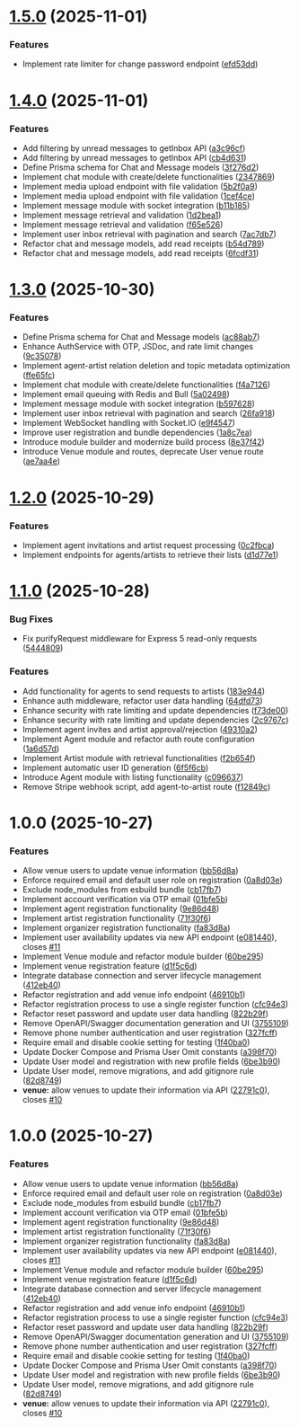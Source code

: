 # [1.5.0](https://github.com/shaishab316/getavails-server/compare/v1.4.0...v1.5.0) (2025-11-01)


### Features

* Implement rate limiter for change password endpoint ([efd53dd](https://github.com/shaishab316/getavails-server/commit/efd53ddd8b3b2acb439fb027b9260605e43ddd1c))

# [1.4.0](https://github.com/shaishab316/getavails-server/compare/v1.3.0...v1.4.0) (2025-11-01)


### Features

* Add filtering by unread messages to getInbox API ([a3c96cf](https://github.com/shaishab316/getavails-server/commit/a3c96cf6f14f0203284ebe5f6fe5262cda8c21d9))
* Add filtering by unread messages to getInbox API ([cb4d631](https://github.com/shaishab316/getavails-server/commit/cb4d631ac9b55b91b5960d8be24e76b9c693cb78))
* Define Prisma schema for Chat and Message models ([3f276d2](https://github.com/shaishab316/getavails-server/commit/3f276d2afb927d10c40892e78ad0a5090fbfc556))
* Implement chat module with create/delete functionalities ([2347869](https://github.com/shaishab316/getavails-server/commit/234786980c4ac09e25c30a06ac40db48dbc468f9))
* Implement media upload endpoint with file validation ([5b2f0a9](https://github.com/shaishab316/getavails-server/commit/5b2f0a97c31022f86fa1bcf8118e01e711b33918))
* Implement media upload endpoint with file validation ([1cef4ce](https://github.com/shaishab316/getavails-server/commit/1cef4ce2e7c0e46f233442f53e10b7367793d79f))
* Implement message module with socket integration ([b11b185](https://github.com/shaishab316/getavails-server/commit/b11b18575cb4b41920914922684d912759948cd8))
* Implement message retrieval and validation ([1d2bea1](https://github.com/shaishab316/getavails-server/commit/1d2bea198af4c9c255b8441c9ba25a99e7cc7ab8))
* Implement message retrieval and validation ([f65e526](https://github.com/shaishab316/getavails-server/commit/f65e5267a585ad1fd943d1ac90ea90d6a07b465f))
* Implement user inbox retrieval with pagination and search ([7ac7db7](https://github.com/shaishab316/getavails-server/commit/7ac7db7fce90f27fa3a6590adc72f2c95bc61d7f))
* Refactor chat and message models, add read receipts ([b54d789](https://github.com/shaishab316/getavails-server/commit/b54d7890d1ba30a4ec0b2e5fffd293c8ab27e5b4))
* Refactor chat and message models, add read receipts ([6fcdf31](https://github.com/shaishab316/getavails-server/commit/6fcdf315ed93b27b56f49793620efa80a2f76a1c))

# [1.3.0](https://github.com/shaishab316/getavails-server/compare/v1.2.0...v1.3.0) (2025-10-30)


### Features

* Define Prisma schema for Chat and Message models ([ac88ab7](https://github.com/shaishab316/getavails-server/commit/ac88ab7c03aeb2209f925020d81075452aaffecc))
* Enhance AuthService with OTP, JSDoc, and rate limit changes ([9c35078](https://github.com/shaishab316/getavails-server/commit/9c35078321145e927cfa13c26beebc9ca5f9b43f))
* Implement agent-artist relation deletion and topic metadata optimization ([ffe65fc](https://github.com/shaishab316/getavails-server/commit/ffe65fc465b880fe72440b18746606dd8b0c1f09))
* Implement chat module with create/delete functionalities ([f4a7126](https://github.com/shaishab316/getavails-server/commit/f4a7126f9c4040ecf12bae2a2aaf9e2259ec031b))
* Implement email queuing with Redis and Bull ([5a02498](https://github.com/shaishab316/getavails-server/commit/5a02498a35211e5aee050c21f9b51df9a00fc00e))
* Implement message module with socket integration ([b597628](https://github.com/shaishab316/getavails-server/commit/b597628d848f790d04319220c98e193db60ec865))
* Implement user inbox retrieval with pagination and search ([26fa918](https://github.com/shaishab316/getavails-server/commit/26fa91891c67cebf9e5295c829363fa6b3cc4d13))
* Implement WebSocket handling with Socket.IO ([e9f4547](https://github.com/shaishab316/getavails-server/commit/e9f45473a705e2b14a180aa32842093070a65242))
* Improve user registration and bundle dependencies ([1a8c7ea](https://github.com/shaishab316/getavails-server/commit/1a8c7eadfdb117bfc5845bb40415ecbd2237d9dc))
* Introduce module builder and modernize build process ([8e37f42](https://github.com/shaishab316/getavails-server/commit/8e37f42cac9aa8fe396255e2c149a18c77ad72e4))
* Introduce Venue module and routes, deprecate User venue route ([ae7aa4e](https://github.com/shaishab316/getavails-server/commit/ae7aa4ecdfb636985f0fd9dd9b63b83638a82a38))

# [1.2.0](https://github.com/shaishab316/getavails-server/compare/v1.1.0...v1.2.0) (2025-10-29)


### Features

* Implement agent invitations and artist request processing ([0c2fbca](https://github.com/shaishab316/getavails-server/commit/0c2fbca0044ba8d74507ca2a2034af5d3530d027))
* Implement endpoints for agents/artists to retrieve their lists ([d1d77e1](https://github.com/shaishab316/getavails-server/commit/d1d77e1a461428b1eb3b30da1b2f33c1a145df58))

# [1.1.0](https://github.com/shaishab316/getavails-server/compare/v1.0.0...v1.1.0) (2025-10-28)


### Bug Fixes

* Fix purifyRequest middleware for Express 5 read-only requests ([5444809](https://github.com/shaishab316/getavails-server/commit/54448098935d673ed38af6833b3f32f0b2717904))


### Features

* Add functionality for agents to send requests to artists ([183e944](https://github.com/shaishab316/getavails-server/commit/183e94404f4c87344735087d47baf21f251136f8))
* Enhance auth middleware, refactor user data handling ([64dfd73](https://github.com/shaishab316/getavails-server/commit/64dfd735107b6d3d4bb889512cf527a2e6da28d7))
* Enhance security with rate limiting and update dependencies ([f73de00](https://github.com/shaishab316/getavails-server/commit/f73de006bb26d58f1cbb1bbb79ec43d156491231))
* Enhance security with rate limiting and update dependencies ([2c9767c](https://github.com/shaishab316/getavails-server/commit/2c9767c48d4031967c57c846a228188209ae9d72))
* Implement agent invites and artist approval/rejection ([49310a2](https://github.com/shaishab316/getavails-server/commit/49310a270b1f366ac2ec44653db9ed6f86d7b6d4))
* Implement Agent module and refactor auth route configuration ([1a6d57d](https://github.com/shaishab316/getavails-server/commit/1a6d57da3131e322cbb50611b164123f64351cfc))
* Implement Artist module with retrieval functionalities ([f2b654f](https://github.com/shaishab316/getavails-server/commit/f2b654fb5f3a575983bd63d9239dd63b5de8effb))
* Implement automatic user ID generation ([6f5f6cb](https://github.com/shaishab316/getavails-server/commit/6f5f6cb4037bc5a5458cdcccb2c00c64a76b0b33))
* Introduce Agent module with listing functionality ([c096637](https://github.com/shaishab316/getavails-server/commit/c096637bf140605ec7d4fd2e1ff3d74601379d34))
* Remove Stripe webhook script, add agent-to-artist route ([f12849c](https://github.com/shaishab316/getavails-server/commit/f12849c5610597e61ce4c323fd1a958f3a57967c))

# 1.0.0 (2025-10-27)


### Features

* Allow venue users to update venue information ([bb56d8a](https://github.com/shaishab316/getavails-server/commit/bb56d8ab1369653171735c9faef51989fa966557))
* Enforce required email and default user role on registration ([0a8d03e](https://github.com/shaishab316/getavails-server/commit/0a8d03e8b490f6b8c7d7921701015e09fca14da5))
* Exclude node_modules from esbuild bundle ([cb17fb7](https://github.com/shaishab316/getavails-server/commit/cb17fb79e2a4e2b9900fef38221152857e9920fb))
* Implement account verification via OTP email ([01bfe5b](https://github.com/shaishab316/getavails-server/commit/01bfe5b45ea25cbff1246090b95be62ba4694773))
* Implement agent registration functionality ([9e86d48](https://github.com/shaishab316/getavails-server/commit/9e86d481be37f3f75b7de7f8ec4291d9bf530b2a))
* Implement artist registration functionality ([71f30f6](https://github.com/shaishab316/getavails-server/commit/71f30f626ef453390f43c5c85784268bb80229c2))
* Implement organizer registration functionality ([fa83d8a](https://github.com/shaishab316/getavails-server/commit/fa83d8a272ac975574573a6a97a21d1e343557e3))
* Implement user availability updates via new API endpoint ([e081440](https://github.com/shaishab316/getavails-server/commit/e081440005abc43b6f66381a9a8e512083024eb4)), closes [#11](https://github.com/shaishab316/getavails-server/issues/11)
* Implement Venue module and refactor module builder ([60be295](https://github.com/shaishab316/getavails-server/commit/60be2957de71565b4a3ed882e849f39e586e8618))
* Implement venue registration feature ([d1f5c6d](https://github.com/shaishab316/getavails-server/commit/d1f5c6d044c0f9d7c216731908420cb7d9a48370))
* Integrate database connection and server lifecycle management ([412eb40](https://github.com/shaishab316/getavails-server/commit/412eb40aca140f9dee9c4013cfc1c42c36034627))
* Refactor registration and add venue info endpoint ([46910b1](https://github.com/shaishab316/getavails-server/commit/46910b1b3500ce499a0d18395563c1f0389a8723))
* Refactor registration process to use a single register function ([cfc94e3](https://github.com/shaishab316/getavails-server/commit/cfc94e3a45f164a1107081b1bee372205ca4714c))
* Refactor reset password and update user data handling ([822b29f](https://github.com/shaishab316/getavails-server/commit/822b29fc71bbf38e7ac6496a39f70486db4e9c64))
* Remove OpenAPI/Swagger documentation generation and UI ([3755109](https://github.com/shaishab316/getavails-server/commit/3755109676df848a81cb5c84c30d342d401b12db))
* Remove phone number authentication and user registration ([327fcff](https://github.com/shaishab316/getavails-server/commit/327fcff4e3096c6cdeac2d348806ae1aa371ba73))
* Require email and disable cookie setting for testing ([1f40ba0](https://github.com/shaishab316/getavails-server/commit/1f40ba054118a451fe929e7102af2426f49a69a3))
* Update Docker Compose and Prisma User Omit constants ([a398f70](https://github.com/shaishab316/getavails-server/commit/a398f70c48a195b768cbc7fb4709df99e0654642))
* Update User model and registration with new profile fields ([6be3b90](https://github.com/shaishab316/getavails-server/commit/6be3b905f3931933709e28052114917afe60917c))
* Update User model, remove migrations, and add gitignore rule ([82d8749](https://github.com/shaishab316/getavails-server/commit/82d8749b3716403189912a2865ade8e6a4a6d97c))
* **venue:** allow venues to update their information via API ([22791c0](https://github.com/shaishab316/getavails-server/commit/22791c099f22e34b996f813f5da1215f574b47bc)), closes [#10](https://github.com/shaishab316/getavails-server/issues/10)

# 1.0.0 (2025-10-27)


### Features

* Allow venue users to update venue information ([bb56d8a](https://github.com/Alpha-Bytes-Department/getavails-server/commit/bb56d8ab1369653171735c9faef51989fa966557))
* Enforce required email and default user role on registration ([0a8d03e](https://github.com/Alpha-Bytes-Department/getavails-server/commit/0a8d03e8b490f6b8c7d7921701015e09fca14da5))
* Exclude node_modules from esbuild bundle ([cb17fb7](https://github.com/Alpha-Bytes-Department/getavails-server/commit/cb17fb79e2a4e2b9900fef38221152857e9920fb))
* Implement account verification via OTP email ([01bfe5b](https://github.com/Alpha-Bytes-Department/getavails-server/commit/01bfe5b45ea25cbff1246090b95be62ba4694773))
* Implement agent registration functionality ([9e86d48](https://github.com/Alpha-Bytes-Department/getavails-server/commit/9e86d481be37f3f75b7de7f8ec4291d9bf530b2a))
* Implement artist registration functionality ([71f30f6](https://github.com/Alpha-Bytes-Department/getavails-server/commit/71f30f626ef453390f43c5c85784268bb80229c2))
* Implement organizer registration functionality ([fa83d8a](https://github.com/Alpha-Bytes-Department/getavails-server/commit/fa83d8a272ac975574573a6a97a21d1e343557e3))
* Implement user availability updates via new API endpoint ([e081440](https://github.com/Alpha-Bytes-Department/getavails-server/commit/e081440005abc43b6f66381a9a8e512083024eb4)), closes [#11](https://github.com/Alpha-Bytes-Department/getavails-server/issues/11)
* Implement Venue module and refactor module builder ([60be295](https://github.com/Alpha-Bytes-Department/getavails-server/commit/60be2957de71565b4a3ed882e849f39e586e8618))
* Implement venue registration feature ([d1f5c6d](https://github.com/Alpha-Bytes-Department/getavails-server/commit/d1f5c6d044c0f9d7c216731908420cb7d9a48370))
* Integrate database connection and server lifecycle management ([412eb40](https://github.com/Alpha-Bytes-Department/getavails-server/commit/412eb40aca140f9dee9c4013cfc1c42c36034627))
* Refactor registration and add venue info endpoint ([46910b1](https://github.com/Alpha-Bytes-Department/getavails-server/commit/46910b1b3500ce499a0d18395563c1f0389a8723))
* Refactor registration process to use a single register function ([cfc94e3](https://github.com/Alpha-Bytes-Department/getavails-server/commit/cfc94e3a45f164a1107081b1bee372205ca4714c))
* Refactor reset password and update user data handling ([822b29f](https://github.com/Alpha-Bytes-Department/getavails-server/commit/822b29fc71bbf38e7ac6496a39f70486db4e9c64))
* Remove OpenAPI/Swagger documentation generation and UI ([3755109](https://github.com/Alpha-Bytes-Department/getavails-server/commit/3755109676df848a81cb5c84c30d342d401b12db))
* Remove phone number authentication and user registration ([327fcff](https://github.com/Alpha-Bytes-Department/getavails-server/commit/327fcff4e3096c6cdeac2d348806ae1aa371ba73))
* Require email and disable cookie setting for testing ([1f40ba0](https://github.com/Alpha-Bytes-Department/getavails-server/commit/1f40ba054118a451fe929e7102af2426f49a69a3))
* Update Docker Compose and Prisma User Omit constants ([a398f70](https://github.com/Alpha-Bytes-Department/getavails-server/commit/a398f70c48a195b768cbc7fb4709df99e0654642))
* Update User model and registration with new profile fields ([6be3b90](https://github.com/Alpha-Bytes-Department/getavails-server/commit/6be3b905f3931933709e28052114917afe60917c))
* Update User model, remove migrations, and add gitignore rule ([82d8749](https://github.com/Alpha-Bytes-Department/getavails-server/commit/82d8749b3716403189912a2865ade8e6a4a6d97c))
* **venue:** allow venues to update their information via API ([22791c0](https://github.com/Alpha-Bytes-Department/getavails-server/commit/22791c099f22e34b996f813f5da1215f574b47bc)), closes [#10](https://github.com/Alpha-Bytes-Department/getavails-server/issues/10)
